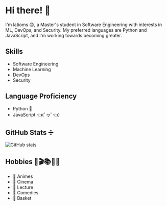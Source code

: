 # Hi there! 👋

I'm latioms 😊, a Master's student in Software Engineering with interests in ML, DevOps, and Security. My preferred languages are Python and JavaScript, and I'm working towards becoming greater.

## Skills
- Software Engineering
- Machine Learning
- DevOps
- Security

## Language Proficiency
- Python 🐍
- JavaScript 👈(ﾟヮﾟ👈)

## GitHub Stats ➗
![GitHub stats](https://github-readme-stats.vercel.app/api?username=latioms&show_icons=true&theme=dark)

## Hobbies 🎨🎬📚🤣🏀

- 🎌 Animes
- 🍿 Cinema
- 📖 Lecture
- 🤣 Comedies
- 🏀 Basket
